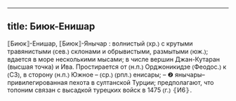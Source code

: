 
---
title: Биюк-Енишар
---
⟦Биюк⟧-Енишар, ⟦Биюк⟧-Янычар
: волнистый ⦅хр.⦆ с крутыми травянистыми ⦅сев.⦆ склонами и обрывистыми, размытыми ⦅юж.⦆; вдается в море несколькими мысами; в числе вершин Джан-Кутаран (высшая точка) и Ива. Простирается от ⦅н.п.⦆ Орджоникидзе ⦅Феодос.⦆ к ⦅СЗ⦆, в сторону ⦅н.п.⦆ Южное – ⦅ср.⦆ ⦅рпл.⦆ енисары; – ❷ янычары–привилегированная пехота в султанской Турции; предполагают, что топоним связан с высадкой турецких войск в 1475 ⦅г.⦆ ⦃И6⦄.
